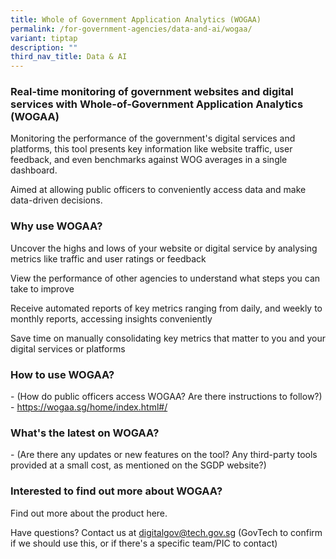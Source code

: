 ```yaml
---
title: Whole of Government Application Analytics (WOGAA)
permalink: /for-government-agencies/data-and-ai/wogaa/
variant: tiptap
description: ""
third_nav_title: Data & AI
---
```

<h3>Real-time monitoring of government websites and digital services with Whole-of-Government Application Analytics (WOGAA)</h3>
<p>Monitoring the performance of the government's digital services and platforms,
this tool presents key information like website traffic, user feedback,
and even benchmarks against WOG averages in a single dashboard.</p>
<p>Aimed at allowing public officers to conveniently access data and make
data-driven decisions.</p>
<h3>Why use WOGAA?</h3>
<p>Uncover the highs and lows of your website or digital service by analysing
metrics like traffic and user ratings or feedback</p>
<p>View the performance of other agencies to understand what steps you can
take to improve</p>
<p>Receive automated reports of key metrics ranging from daily, and weekly
to monthly reports, accessing insights conveniently</p>
<p>Save time on manually consolidating key metrics that matter to you and
your digital services or platforms</p>
<h3>How to use WOGAA?</h3>
<p>- (How do public officers access WOGAA? Are there instructions to follow?)
- <a href="https://wogaa.sg/home/index.html#/" rel="noopener noreferrer nofollow" target="_blank">https://wogaa.sg/home/index.html#/</a>
</p>
<h3>What's the latest on WOGAA?</h3>
<p>- (Are there any updates or new features on the tool? Any third-party
tools provided at a small cost, as mentioned on the SGDP website?)</p>
<h3>Interested to find out more about WOGAA?</h3>
<p>Find out more about the product here.</p>
<p>Have questions? Contact us at <a href="mailto:digitalgov@tech.gov.sg" rel="noopener noreferrer nofollow" target="_blank">digitalgov@tech.gov.sg</a> (GovTech
to confirm if we should use this, or if there's a specific team/PIC to
contact)</p>